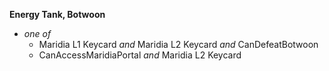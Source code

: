 ﻿**Energy Tank, Botwoon**

- *one of*
  - Maridia L1 Keycard *and* Maridia L2 Keycard *and* CanDefeatBotwoon
  - CanAccessMaridiaPortal *and* Maridia L2 Keycard
